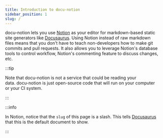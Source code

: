 ```yaml
---
title: Introduction to docu-notion
sidebar_position: 1
slug: /
---
```




docu-notion lets you use [Notion](https://notion.so/) as your editor for markdown-based static site generators like [Docusaurus](https://docusaurus.io/). Using Notion instead of raw markdown files means that you don't have to teach non-developers how to make git commits and pull requests. It also allows you to leverage Notion's database tools to control workflow, Notion's commenting feature to discuss changes, etc.


:::tip

Note that docu-notion is not a service that could be reading your data. docu-notion is just open-source code that will run on your computer or your CI system.

:::




:::info

In Notion, notice that the `slug` of this page is a slash. This tells [Docusaurus ](https://docusaurus.io/)that this is the default document to show.

:::



